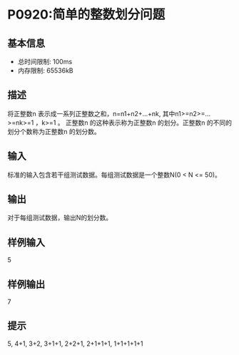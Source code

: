# P0920:简单的整数划分问题

## 基本信息

- 总时间限制: 100ms
- 内存限制: 65536kB

## 描述

将正整数n 表示成一系列正整数之和，n=n1+n2+…+nk, 其中n1>=n2>=…>=nk>=1 ，k>=1 。
正整数n 的这种表示称为正整数n 的划分。正整数n 的不同的划分个数称为正整数n 的划分数。

## 输入

标准的输入包含若干组测试数据。每组测试数据是一个整数N(0 < N <= 50)。

## 输出

对于每组测试数据，输出N的划分数。

## 样例输入
5

## 样例输出  
7

## 提示

5, 4+1, 3+2, 3+1+1, 2+2+1, 2+1+1+1, 1+1+1+1+1
